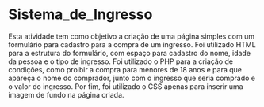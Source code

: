 # Sistema_de_Ingresso

Esta atividade tem como objetivo a criação de uma página simples com um formulário para cadastro para a compra de um ingresso. Foi utilizado HTML para a estrutura do formulário, com espaço para cadastro do nome, idade da pessoa e o tipo de ingresso. Foi utilizado o PHP para a criação de condições, como proibir a compra para menores de 18 anos e para que apareça o nome do comprador, junto com o ingresso que seria comprado e o valor do ingresso. Por fim, foi utilizado o CSS apenas para inserir uma imagem de fundo na página criada.

